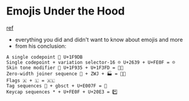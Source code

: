 # Emojis Under the Hood
[ref](https://tonsky.me/blog/emoji/)

- everything you did and didn't want to know about emojis and more
- from his conclusion:

```
A single codepoint 🧛 U+1F9DB
Single codepoint + variation selector-16 ☹︎ U+2639 + U+FE0F = ☹️
Skin tone modifier 🤵 U+1F935 + U+1F3FD = 🤵🏽
Zero-width joiner sequence 👨 + ZWJ + 🏭 = 👨‍🏭
Flags 🇦 + 🇱 = 🇦🇱
Tag sequences 🏴 + gbsct + U+E007F = 🏴󠁧󠁢󠁳󠁣󠁴󠁿
Keycap sequences * + U+FE0F + U+20E3 = *️⃣
```